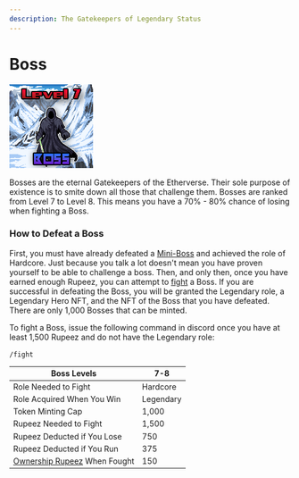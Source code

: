 ```yaml
---
description: The Gatekeepers of Legendary Status
---
```


# Boss

![Boss #326](../../.gitbook/assets/326.png)

Bosses are the eternal Gatekeepers of the Etherverse. Their sole purpose of existence is to smite down all those that challenge them. Bosses are ranked from Level 7 to Level 8. This means you have a 70% - 80% chance of losing when fighting a Boss.

### How to Defeat a Boss

First, you must have already defeated a [Mini-Boss](mini-boss.md) and achieved the role of Hardcore. Just because you talk a lot doesn't mean you have proven yourself to be able to challenge a boss. Then, and only then, once you have earned enough Rupeez, you can attempt to [fight](../../gameplay/fighting.md) a Boss. If you are successful in defeating the Boss, you will be granted the Legendary role, a Legendary Hero NFT, and the NFT of the Boss that you have defeated. There are only 1,000 Bosses that can be minted.&#x20;

To fight a Boss, issue the following command in discord once you have at least 1,500 Rupeez and do not have the Legendary role:

```
/fight
```

| Boss Levels                                                                       | 7-8       |
| --------------------------------------------------------------------------------- | --------- |
| Role Needed to Fight                                                              | Hardcore  |
| Role Acquired When You Win                                                        | Legendary |
| Token Minting Cap                                                                 | 1,000     |
| Rupeez Needed to Fight                                                            | 1,500     |
| Rupeez Deducted if You Lose                                                       | 750       |
| Rupeez Deducted if You Run                                                        | 375       |
| [Ownership Rupeez](../../gameplay/earning-points/ownership-points.md) When Fought | 150       |

